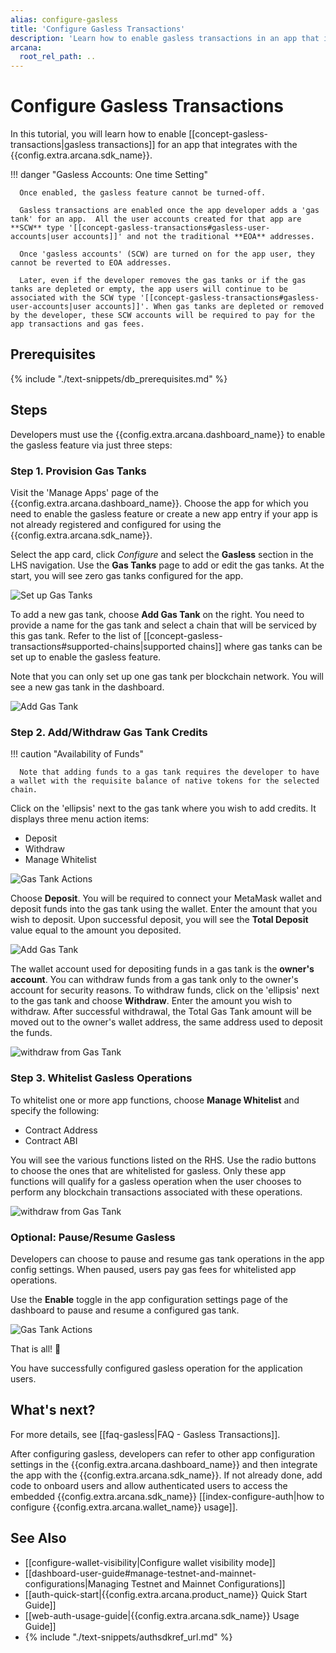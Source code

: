 ```yaml
---
alias: configure-gasless
title: 'Configure Gasless Transactions'
description: 'Learn how to enable gasless transactions in an app that integrates with the Arcana Auth SDK. Gas tanks must be added, adequate credit deposited in the gas tank and selected app operations must be whitelisted first before users can avail of gasless transactions.'
arcana:
  root_rel_path: ..
---
```


# Configure Gasless Transactions

In this tutorial, you will learn how to enable [[concept-gasless-transactions|gasless transactions]] for an app that integrates with the {{config.extra.arcana.sdk_name}}.

!!! danger "Gasless Accounts: One time Setting"

      Once enabled, the gasless feature cannot be turned-off. 
      
      Gasless transactions are enabled once the app developer adds a 'gas tank' for an app.  All the user accounts created for that app are **SCW** type '[[concept-gasless-transactions#gasless-user-accounts|user accounts]]' and not the traditional **EOA** addresses. 
      
      Once 'gasless accounts' (SCW) are turned on for the app user, they cannot be reverted to EOA addresses.
      
      Later, even if the developer removes the gas tanks or if the gas tanks are depleted or empty, the app users will continue to be associated with the SCW type '[[concept-gasless-transactions#gasless-user-accounts|user accounts]]'. When gas tanks are depleted or removed by the developer, these SCW accounts will be required to pay for the app transactions and gas fees. 

## Prerequisites

{% include "./text-snippets/db_prerequisites.md" %}

## Steps

Developers must use the {{config.extra.arcana.dashboard_name}} to enable the gasless feature via just three steps:

### Step 1. Provision Gas Tanks

Visit the 'Manage Apps' page of the {{config.extra.arcana.dashboard_name}}. Choose the app for which you need to enable the gasless feature or create a new app entry if your app is not already registered and configured for using the {{config.extra.arcana.sdk_name}}.

Select the app card, click *Configure* and select the **Gasless** section in the LHS navigation. Use the **Gas Tanks** page to add or edit the gas tanks. At the start, you will see zero gas tanks configured for the app.

<img src="/img/an_gl_db_new_config.png" alt="Set up Gas Tanks" class="an-screenshots"/>

To add a new gas tank, choose **Add Gas Tank** on the right. You need to provide a name for the gas tank and select a chain that will be serviced by this gas tank. Refer to the list of [[concept-gasless-transactions#supported-chains|supported chains]] where gas tanks can be set up to enable the gasless feature.

Note that you can only set up one gas tank per blockchain network. You will see a new gas tank in the dashboard.

<img src="/img/an_gl_db_add_gas_tank.gif" alt="Add Gas Tank" class="an-screenshots"/>


### Step 2. Add/Withdraw Gas Tank Credits

!!! caution "Availability of Funds" 

      Note that adding funds to a gas tank requires the developer to have a wallet with the requisite balance of native tokens for the selected chain.

Click on the 'ellipsis' next to the gas tank where you wish to add credits. It displays three menu action items: 

* Deposit
* Withdraw
* Manage Whitelist

<img src="/img/an_gl_gas_tank_action.png" alt="Gas Tank Actions" class="an-screenshots"/>

Choose **Deposit**. You will be required to connect your MetaMask wallet and deposit funds into the gas tank using the wallet. Enter the amount that you wish to deposit. Upon successful deposit, you will see the **Total Deposit** value equal to the amount you deposited.

<img src="/img/an_gl_db_deposit.gif" alt="Add Gas Tank" class="an-screenshots"/>

The wallet account used for depositing funds in a gas tank is the **owner's account**.  You can withdraw funds from a gas tank only to the owner's account for security reasons. To withdraw funds, click on the 'ellipsis' next to the gas tank and choose **Withdraw**. Enter the amount you wish to withdraw. After successful withdrawal, the Total Gas Tank amount will be moved out to the owner's wallet address, the same address used to deposit the funds.

<img src="/img/an_gl_db_withdraw.gif" alt="withdraw from Gas Tank" class="an-screenshots"/>

### Step 3. Whitelist Gasless Operations

To whitelist one or more app functions, choose **Manage Whitelist** and specify the following:

* Contract Address
* Contract ABI

You will see the various functions listed on the RHS. Use the radio buttons to choose the ones that are whitelisted for gasless.  Only these app functions will qualify for a gasless operation when the user chooses to perform any blockchain transactions associated with these operations.

<img src="/img/an_gl_db_whitelist.gif" alt="withdraw from Gas Tank" class="an-screenshots"/>

### Optional: Pause/Resume Gasless

Developers can choose to pause and resume gas tank operations in the app config settings. When paused, users pay gas fees for whitelisted app operations.

Use the **Enable** toggle in the app configuration settings page of the dashboard to pause and resume a configured gas tank.

<img src="/img/an_gl_gas_tank_pause.png" alt="Gas Tank Actions" class="an-screenshots"/>

That is all! 🎉

You have successfully configured gasless operation for the application users.  

## What's next?

For more details, see [[faq-gasless|FAQ - Gasless Transactions]]. 

After configuring gasless, developers can refer to other app configuration settings in the {{config.extra.arcana.dashboard_name}} and then integrate the app with the {{config.extra.arcana.sdk_name}}. If not already done, add code to onboard users and allow authenticated users to access the embedded {{config.extra.arcana.sdk_name}} [[index-configure-auth|how to configure {{config.extra.arcana.wallet_name}} usage]].

## See Also

* [[configure-wallet-visibility|Configure wallet visibility mode]]
* [[dashboard-user-guide#manage-testnet-and-mainnet-configurations|Managing Testnet and Mainnet Configurations]]
* [[auth-quick-start|{{config.extra.arcana.product_name}} Quick Start Guide]] 
* [[web-auth-usage-guide|{{config.extra.arcana.sdk_name}} Usage Guide]]
* {% include "./text-snippets/authsdkref_url.md" %}
